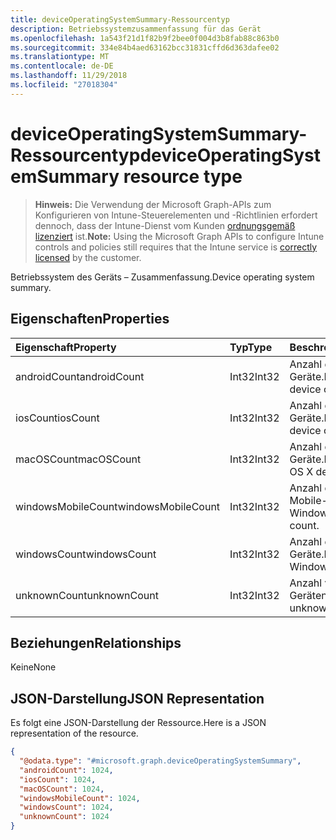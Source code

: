 ```yaml
---
title: deviceOperatingSystemSummary-Ressourcentyp
description: Betriebssystemzusammenfassung für das Gerät
ms.openlocfilehash: 1a543f21d1f82b9f2bee0f004d3b8fab88c863b0
ms.sourcegitcommit: 334e84b4aed63162bcc31831cffd6d363dafee02
ms.translationtype: MT
ms.contentlocale: de-DE
ms.lasthandoff: 11/29/2018
ms.locfileid: "27018304"
---
```

# <a name="deviceoperatingsystemsummary-resource-type"></a><span data-ttu-id="07dcb-103">deviceOperatingSystemSummary-Ressourcentyp</span><span class="sxs-lookup"><span data-stu-id="07dcb-103">deviceOperatingSystemSummary resource type</span></span>

> <span data-ttu-id="07dcb-104">**Hinweis:** Die Verwendung der Microsoft Graph-APIs zum Konfigurieren von Intune-Steuerelementen und -Richtlinien erfordert dennoch, dass der Intune-Dienst vom Kunden [ordnungsgemäß lizenziert](https://go.microsoft.com/fwlink/?linkid=839381) ist.</span><span class="sxs-lookup"><span data-stu-id="07dcb-104">**Note:** Using the Microsoft Graph APIs to configure Intune controls and policies still requires that the Intune service is [correctly licensed](https://go.microsoft.com/fwlink/?linkid=839381) by the customer.</span></span>

<span data-ttu-id="07dcb-105">Betriebssystem des Geräts – Zusammenfassung.</span><span class="sxs-lookup"><span data-stu-id="07dcb-105">Device operating system summary.</span></span>
## <a name="properties"></a><span data-ttu-id="07dcb-106">Eigenschaften</span><span class="sxs-lookup"><span data-stu-id="07dcb-106">Properties</span></span>
|<span data-ttu-id="07dcb-107">Eigenschaft</span><span class="sxs-lookup"><span data-stu-id="07dcb-107">Property</span></span>|<span data-ttu-id="07dcb-108">Typ</span><span class="sxs-lookup"><span data-stu-id="07dcb-108">Type</span></span>|<span data-ttu-id="07dcb-109">Beschreibung</span><span class="sxs-lookup"><span data-stu-id="07dcb-109">Description</span></span>|
|:---|:---|:---|
|<span data-ttu-id="07dcb-110">androidCount</span><span class="sxs-lookup"><span data-stu-id="07dcb-110">androidCount</span></span>|<span data-ttu-id="07dcb-111">Int32</span><span class="sxs-lookup"><span data-stu-id="07dcb-111">Int32</span></span>|<span data-ttu-id="07dcb-112">Anzahl der Android-Geräte.</span><span class="sxs-lookup"><span data-stu-id="07dcb-112">Number of android device count.</span></span>|
|<span data-ttu-id="07dcb-113">iosCount</span><span class="sxs-lookup"><span data-stu-id="07dcb-113">iosCount</span></span>|<span data-ttu-id="07dcb-114">Int32</span><span class="sxs-lookup"><span data-stu-id="07dcb-114">Int32</span></span>|<span data-ttu-id="07dcb-115">Anzahl der iOS-Geräte.</span><span class="sxs-lookup"><span data-stu-id="07dcb-115">Number of iOS device count.</span></span>|
|<span data-ttu-id="07dcb-116">macOSCount</span><span class="sxs-lookup"><span data-stu-id="07dcb-116">macOSCount</span></span>|<span data-ttu-id="07dcb-117">Int32</span><span class="sxs-lookup"><span data-stu-id="07dcb-117">Int32</span></span>|<span data-ttu-id="07dcb-118">Anzahl der Mac OS X-Geräte.</span><span class="sxs-lookup"><span data-stu-id="07dcb-118">Number of Mac OS X device count.</span></span>|
|<span data-ttu-id="07dcb-119">windowsMobileCount</span><span class="sxs-lookup"><span data-stu-id="07dcb-119">windowsMobileCount</span></span>|<span data-ttu-id="07dcb-120">Int32</span><span class="sxs-lookup"><span data-stu-id="07dcb-120">Int32</span></span>|<span data-ttu-id="07dcb-121">Anzahl der Windows Mobile-Geräte.</span><span class="sxs-lookup"><span data-stu-id="07dcb-121">Number of Windows mobile device count.</span></span>|
|<span data-ttu-id="07dcb-122">windowsCount</span><span class="sxs-lookup"><span data-stu-id="07dcb-122">windowsCount</span></span>|<span data-ttu-id="07dcb-123">Int32</span><span class="sxs-lookup"><span data-stu-id="07dcb-123">Int32</span></span>|<span data-ttu-id="07dcb-124">Anzahl der Windows-Geräte.</span><span class="sxs-lookup"><span data-stu-id="07dcb-124">Number of Windows device count.</span></span>|
|<span data-ttu-id="07dcb-125">unknownCount</span><span class="sxs-lookup"><span data-stu-id="07dcb-125">unknownCount</span></span>|<span data-ttu-id="07dcb-126">Int32</span><span class="sxs-lookup"><span data-stu-id="07dcb-126">Int32</span></span>|<span data-ttu-id="07dcb-127">Anzahl von unbekannten Geräten.</span><span class="sxs-lookup"><span data-stu-id="07dcb-127">Number of unknown device count.</span></span>|

## <a name="relationships"></a><span data-ttu-id="07dcb-128">Beziehungen</span><span class="sxs-lookup"><span data-stu-id="07dcb-128">Relationships</span></span>
<span data-ttu-id="07dcb-129">Keine</span><span class="sxs-lookup"><span data-stu-id="07dcb-129">None</span></span>
## <a name="json-representation"></a><span data-ttu-id="07dcb-130">JSON-Darstellung</span><span class="sxs-lookup"><span data-stu-id="07dcb-130">JSON Representation</span></span>
<span data-ttu-id="07dcb-131">Es folgt eine JSON-Darstellung der Ressource.</span><span class="sxs-lookup"><span data-stu-id="07dcb-131">Here is a JSON representation of the resource.</span></span>
<!-- {
  "blockType": "resource",
  "@odata.type": "microsoft.graph.deviceOperatingSystemSummary"
}
-->
``` json
{
  "@odata.type": "#microsoft.graph.deviceOperatingSystemSummary",
  "androidCount": 1024,
  "iosCount": 1024,
  "macOSCount": 1024,
  "windowsMobileCount": 1024,
  "windowsCount": 1024,
  "unknownCount": 1024
}
```



